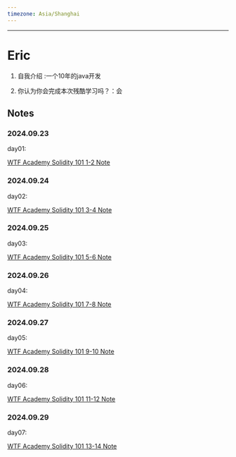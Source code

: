 ```yaml
---
timezone: Asia/Shanghai
---
```



---

# Eric

1. 自我介绍 :一个10年的java开发

2. 你认为你会完成本次残酷学习吗？：会
   
## Notes

<!-- Content_START -->

### 2024.09.23


day01:

[WTF Academy Solidity 101 1-2 Note](/content/Eric/101.md)

### 2024.09.24

day02:

[WTF Academy Solidity 101 3-4 Note](/content/Eric/102.md)


### 2024.09.25

day03:

[WTF Academy Solidity 101 5-6 Note](/content/Eric/103.md)



### 2024.09.26

day04:

[WTF Academy Solidity 101 7-8 Note](/content/Eric/104.md)



### 2024.09.27

day05:

[WTF Academy Solidity 101 9-10 Note](/content/Eric/105.md)

### 2024.09.28

day06:

[WTF Academy Solidity 101 11-12 Note](/content/Eric/106.md)

### 2024.09.29

day07:

[WTF Academy Solidity 101 13-14 Note](/content/Eric/107.md)






<!-- Content_END -->
